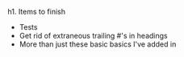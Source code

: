 h1. Items to finish

- Tests
- Get rid of extraneous trailing #'s in headings
- More than just these basic basics I've added in

